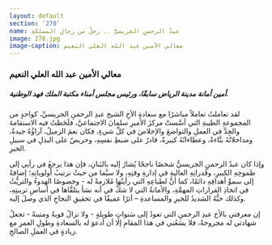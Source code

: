 ```yaml
---
layout: default
section: '270'
name: عبدُ الرحمنِ الجريسيُّ .. رجلٌ من رجالِ المملكةِ
image: 270.jpg
image-caption: معالي الأمين عبد الله العلي النعيم
---
```


###  معالي الأمين عبد الله العلي النعيم
##### أمين أمانة مدينة الرياض سابقًا، ورئيس مجلس أمناء مكتبة الملك فهد الوطنية.

لقد تعاملتُ تعاملاً مباشرًا مع سعادةِ الأخِ الشيخ عبدِ الرحمنِ الجريسيِّ، كواحدٍ من المجموعةِ الطيبةِ التي أسَّستْ مركزَ الأميرِ سلمانَ الاجتماعيَّ، فلَحَظتُ فيه الاستقامةَ والجِدَّ في العملِ والتواضعَ والإخلاصَ في كلِّ شيءٍ، فكان نعمَ الزميلُ، آراؤُهُ جيدةٌ، ومداخلاتُهُ بنَّاءةٌ، وعطاءاتُهُ كبيرةٌ، قادرٌ على ضبطِ نفسِهِ، وحريصٌ على البذلِ في سبيلِ الخيرِ.

وإذا كان عبدُ الرحمنِ الجريسيُّ شخصًا ناجحًا يُشارُ إليه بالبَنانِ، فإن هذا يرجعُ في رأيي إلى طموحِهِ الكبيرِ، وقُدراتِهِ العاليةِ في إدارةِ وقتِهِ، ولا سيَّما من حيثُ ترتيبُ أولوياتِهِ؛ إضافةً إلى سموِّ أهدافِهِ دائمًا، كما أنَّ لطباعِهِ التي رأيتُها مُلازمةً له - وخصوصًا الهدوءُ والتريُّثُ في اتخاذِ القراراتِ المهمَّةِ، والأمانةُ التي لا شكَّ في أنه نشأ يتلقَّاها في أساسِ تربيتِهِ، وكذلك حبُّهُ الشديدُ للخيرِ والمساعدةِ – أثرًا عميقًا في تحقيقِ النجاحِ الذي وصلَ إليه.

إن معرفتي بالأخ عبدِ الرحمنِ التي تعودُ إلى سَنواتٍ طويلةٍ - ولا تزالُ قويةً ومتينةً - تجعلُ شهادتي له مجروحةً، فلا يسَعُني في هذا المقامِ إلا أن أدعوَ له بالسعادةِ وطولِ العمرِ مع زيادةٍ في العملِ الصالحِ.

